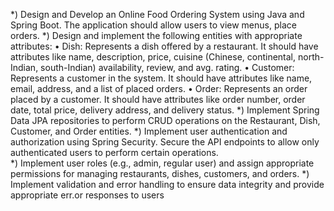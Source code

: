 *) Design and Develop an Online Food Ordering System using Java and Spring Boot. The application should allow users to view menus, place orders.
*) Design and implement the following entities with appropriate attributes: 
  • Dish: Represents a dish offered by a restaurant. It should have attributes like name, description, price, cuisine (Chinese, continental, north-Indian, south-Indian) 
          availability, review, and avg. rating. 
  • Customer: Represents a customer in the system. It should have attributes like name, email, address, and a list of placed orders. 
  • Order: Represents an order placed by a customer. It should have attributes like order number, order date, total price, delivery address, and delivery status.
*) Implement Spring Data JPA repositories to perform CRUD operations on the Restaurant, Dish, Customer, and Order entities.
*) Implement user authentication and authorization using Spring Security. Secure the API endpoints to allow only authenticated users to perform certain operations.  
*) Implement user roles (e.g., admin, regular user) and assign appropriate permissions for managing restaurants, dishes, customers, and orders.
*) Implement validation and error handling to ensure data integrity and provide appropriate err.or responses to users



